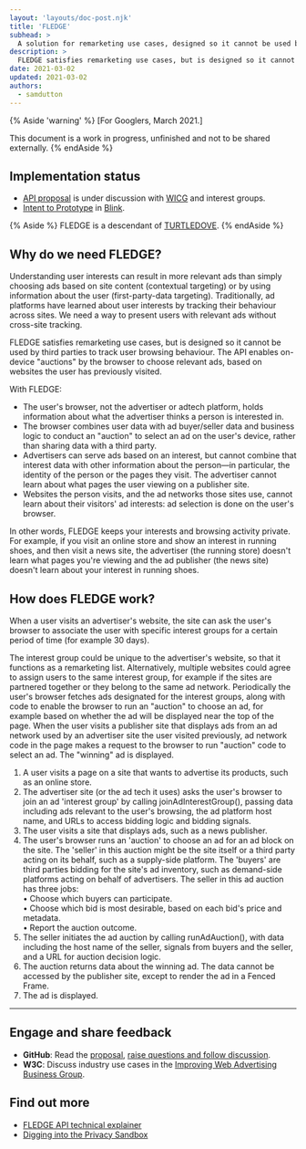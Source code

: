 ```yaml
---
layout: 'layouts/doc-post.njk'
title: 'FLEDGE'
subhead: >
  A solution for remarketing use cases, designed so it cannot be used by third parties to track user browsing behaviour.
description: >
  FLEDGE satisfies remarketing use cases, but is designed so it cannot be used by third parties to track user browsing behaviour. The API enables on-device "auctions" by the browser to choose relevant ads, based on websites the user has previously visited. 
date: 2021-03-02
updated: 2021-03-02
authors:
  - samdutton
---
```


{% Aside 'warning' %}
[For Googlers, March 2021.]

This document is a work in progress, unfinished and not to be shared externally.
{% endAside %}


## Implementation status

* [API proposal](https://github.com/WICG/turtledove/blob/master/FLEDGE.md) is under discussion with [WICG](https://www.w3.org/community/wicg/) and interest groups.
* [Intent to Prototype](https://groups.google.com/a/chromium.org/g/blink-dev/c/w9hm8eQCmNI) in 
[Blink](https://www.chromium.org/blink).


{% Aside %}
FLEDGE is a descendant of [TURTLEDOVE](https://github.com/WICG/turtledove).
{% endAside %}


## Why do we need FLEDGE?

Understanding user interests can result in more relevant ads than simply choosing ads based on site 
content (contextual targeting) or by using information about the user (first-party-data targeting).
Traditionally, ad platforms have learned about user interests by tracking their behaviour across 
sites. We need a way to present users with relevant ads without cross-site tracking.

FLEDGE satisfies remarketing use cases, but is designed so it cannot be used by third parties to 
track user browsing behaviour. The API enables on-device "auctions" by the browser to choose 
relevant ads, based on websites the user has previously visited.

With FLEDGE:

* The user's browser, not the advertiser or adtech platform, holds information about what the 
advertiser thinks a person is interested in. 
* The browser combines user data with ad buyer/seller data and business logic to conduct an 
"auction" to select an ad on the user's device, rather than sharing data with a third party.
* Advertisers can serve ads based on an interest, but cannot combine that interest data with other 
information about the person—in particular, the identity of the person or the pages they visit. The 
advertiser cannot learn about what pages the user viewing on a publisher site.
* Websites the person visits, and the ad networks those sites use, cannot learn about their 
visitors' ad interests: ad selection is done on the user's browser. 

In other words, FLEDGE keeps your interests and browsing activity private. For example, if you visit 
an online store and show an interest in running shoes, and then visit a news site, the advertiser 
(the running store) doesn't learn what pages you're viewing and the ad publisher (the news site) 
doesn't learn about your interest in running shoes. 


## How does FLEDGE work?

When a user visits an advertiser's website, the site can ask the user's browser to associate the 
user with specific interest groups for a certain period of time (for example 30 days).

The interest group could be unique to the advertiser's website, so that it functions as a 
remarketing list.  Alternatively, multiple websites could agree to assign users to the same interest 
group, for example if the sites are partnered together or they belong to the same ad network. 
Periodically the user's browser fetches ads designated for the interest groups, along with code to 
enable the browser to run an "auction" to choose an ad, for example based on whether the ad will be 
displayed near the top of the page. When the user visits a publisher site that displays ads from an 
ad network used by an advertiser site the user visited previously, ad network code in the page makes 
a request to the browser to run "auction" code to select an ad. The "winning" ad is displayed.


1. A user visits a page on a site that wants to advertise its products, such as an online store.
1. The advertiser site (or the ad tech it uses) asks the user's browser to join an ad 'interest group' by calling joinAdInterestGroup(), passing data including ads relevant to the user's browsing, the ad platform host name, and URLs to access bidding logic and bidding signals.
1. The user visits a site that displays ads, such as a news publisher.
1. The user's browser runs an 'auction' to choose an ad for an ad block on the site. The 'seller' in this auction might be the site itself or a third party acting on its behalf, such as a supply-side platform. The 'buyers' are third parties bidding for the site's ad inventory, such as demand-side platforms acting on behalf of advertisers. The seller in this ad auction has three jobs:<br>
• Choose which buyers can participate.<br>
• Choose which bid is most desirable, based on each bid's price and metadata.<br>
• Report the auction outcome.<br>
1. The seller initiates the ad auction by calling runAdAuction(), with data including the host name of the seller, signals from buyers and the seller, and a URL for auction decision logic.
1. The auction returns data about the winning ad. The data cannot be accessed by the publisher site, except to render the ad in a Fenced Frame.
1. The ad is displayed.

---

## Engage and share feedback

* **GitHub**: Read the [proposal](https://github.com/WICG/turtledove/blob/master/FLEDGE.md), [raise 
questions and follow discussion](https://github.com/WICG/turtledove/issues).
* **W3C**: Discuss industry use cases in the [Improving Web Advertising Business&nbsp;Group](https://www.w3.org/community/web-adv/participants).


## Find out more

* [FLEDGE API technical explainer](https://github.com/WICG/turtledove/blob/master/FLEDGE.md)
* [Digging into the Privacy Sandbox](https://web.dev/digging-into-the-privacy-sandbox)

